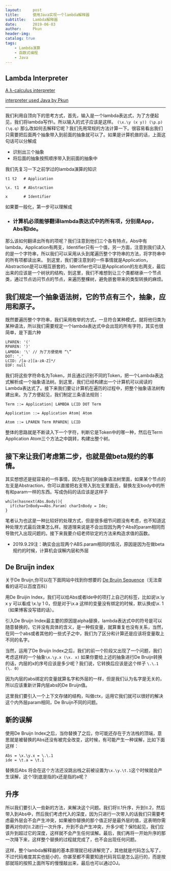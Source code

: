 ```yaml
---
layout:     post
title:      使用Java实现一个lambda解释器
subtitle:   Lambda解释器
date:       2019-06-03
author:     Pkun
header-img: 
catalog: true
tags:
    - Lambda演算
    - 函数式编程
    - Java
---
```


## Lambda Interpreter

[A λ-calculus interpreter](https://tadeuzagallo.com/blog/writing-a-lambda-calculus-interpreter-in-javascript/)

[interpreter used Java by Pkun](https://github.com/pppppkun/LambdaInterpreter)

---

我们利用自顶向下的思考方式，首先，输入是一个lambda表达式，为了方便起见，我们将lambda写作\，所以输入的式子应该是这样。
`
(\x.\y (x y)) (\p.p)(\q.q)
`
那么改如何去解释它呢？我们先用常规的方法计算一下。很容易看出我们只需要把后面两个抽象带入到前面的抽象就可以了。如果是计算机做的话，上面这句话可以分解成
- 识别出三个抽象
- 将后面的抽象按照顺序带入到前面的抽象中

我们先复习一下之前学过的lambda演算的知识
```
t1 t2   # Application
 
\x. t1  # Abstraction
 
x       # Identifier
```
如果要一般化，第一步可以理解成
- ### 计算机必须能够翻译lambda表达式中的所有项，分别是App，Abs和Ide。

那么该如何翻译出所有的项呢？我们注意到他们三个各有特点，Abs中有lambda，Application有两支，Identifier只有一个值，另一方面，注意到我们读入的是一个字符串，所以我们可以采用从头到尾遍历整个字符串的方法，将字符串中的所有项都读出来。
到这里，我们要注意到的一件事情就是Application，Abstraction是可以相互嵌套的，Identifier也可以是Application的左右两支，最后出来的应该是一个树状的结构，到这里，我们不难想到让三个类都继承一个节点类，通过节点访问节点的节点，来遍历整棵树，避免嵌套带来的类型转换的麻烦。

## 我们规定一个抽象语法树，它的节点有三个，抽象，应用和原子。

既然要遍历整个字符串，我们采用枚举的方式，一旦符合某种模式，就将他归类为某种语法，所以我们需要规定一个lambda表达式中会出现的所有字符，其实也很简单，是下面六种
```
LPAREN: '('
RPAREN: ')'
LAMBDA: '\' // 为了方便使用 “\”
DOT: '.'
LCID: /[a-z][a-zA-Z]*/ 
EOF: null
```
我们将这些字符命名为Token，并且通过识别不同的Token，把一个Lambda表达式解析成一个抽象语法树。到这里，我们已经构建出一个计算机可以阅读的Lambda表达式了。接下来我们要让计算机在遍历的过程中，把整个抽象语法树构建出来。为了方便起见，我们制定三条语法规则：
```
Term ::= Application| LAMBDA LCID DOT Term

Application ::= Application Atom| Atom

Atom ::= LPAREN Term RPAREN| LCID

```
整体的思路就是不断读入下一个字符，判断它是Token中的哪一种，然后在Term Application Atom三个方法之中跳转，构建出整个树。

## 接下来让我们考虑第二步，也就是做beta规约的事情。

其实想想还是挺容易的一件事情，因为在我们的抽象语法树里面，如果某个节点的左支是Abstraction，你可以直接把右支带入到左支里面去，替换左支body中的所有和param一样的东西。写成伪码的话应该是这样子
```
while(hasnext(Abs.Body)){
  if(charInBody==Abs.Param) charInBody = Ide;
}
```
笔者认为也这是一种比较好的处理方式，但是很多细节问题没有考虑，也不知道这种处理方式最后效果怎么样。按道理来说是不会出现因为两个Abs的param相同而导致代入出现问题的。接下来我要介绍老师钦定的方法来构造求值的函数。

- 2019.9.29注：确实会出现两个ABS.param相同的情况，原因是因为在做beta规约的时候，计算机会误解内层和外层

## De Bruijn index

关于De Bruijn,你可以在下面网站中找到你想要的 [De Bruijn Sequence](https://en.wikipedia.org/wiki/De_Bruijn_sequence)（无法查看的话可以百度百科）

用De Bruijin Index，我们可以给Abs或者Ide中的项打上自己的标签，比如说\x.\y x y 可以看成 \x.\y 1 0，但是对于\x.a 这样的变量没有绑定的时候，默认换成\x. 1（如果博客没写错的话）。

引入De Bruijn Index最主要的原因是alpha替换，lambda表达式中的符号是可以随意替换的，它并没有具体的含义，是一种假变量，就算重复也没有关系，当然，在同一个abs或者其他的一些式子之中，我们为了区分和计算还是应该将变量取上不同的名字。

当然，运用了De Bruijn Index之后，我们的前一个阶段又出现了一个问题，我们考虑这样的一个抽象`\x.\y.x (\x. x)`
如果你要给上述的抽象进行De Bruijn转换的话，内层的x的序号应该是多少呢？我们说，它转换后应该是这个样子
`\.\.1 (\. 0)`

因为内层的abs绑定的变量就算名字和外层的一样，但是我们认为名字是无关的，所以应该重新计算内层abs的De Bruijn值。

这里我们要引入一个上下文存储的结构，叫做ctx，运用它我们就可以很好的解决这个内外层param相同，De Bruijn不同的问题。

## 新的误解

使用De Bruijn Index之后，当你替换了之后，你可能还存在于方法栈的顶端，意思就是被替换的Abs还没有被完全改变，这时候，有可能产生一种误解，比如下面这样：
```
Abs = \x.\y.x = \.\.1
ide = \t.a = \t.1
```
替换后Abs 将会在这个方法还没跳出栈之前被设置为`\x.\y.\t.1`这个时候就会产生误解，这个1到底是指的x还是指的a呢？

## 升序

所以我们要引入一些新的方法，来解决这个问题。我们将\t.1升序，升到\t.2，然后带入到Abs中，然后我们考虑代入的深度，因为只进行一次带入的话我们只需要考虑最外层会不会产生冲突，如果被你替换的那个值正好是最外层的值，这表明你需要再对你的\t.2进行一次升序，升到不会产生冲突，升多少呢？保险起见，我们应该升到超过它的深度，这样就不会产生任何误解。最后，我们再将一开始升序的那一次降下来，这样整个替换的过程就完成了，也不会出现任何问题。

这样，整个lambda解释器的基本原理就已经讲解完了，其他就是代码怎么写了，不过代码难度其实也挺小的，你甚至都不需要知道代码背后是怎么运行的，而是按部就班的按照上面所写的慢慢敲出来，最后也可以通过OJ。


